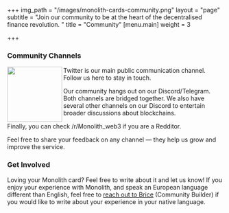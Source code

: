 +++
img_path = "/images/monolith-cards-community.png"
layout = "page"
subtitle = "Join our community to be at the heart of the decentralised finance revolution. "
title = "Community"
[menu.main]
weight = 3

+++
### Community Channels


<a href= "https://twitter.com/monolith_web3"><img src="/images/twitter.png" align = "left" width = 128px height = 128px> </img></a> Twitter is our main public communication channel. Follow us here to stay in touch.

Our community hangs out on our Discord/Telegram. Both channels are bridged together. We also have several other channels on our Discord to entertain broader discussions about blockchains.

Finally, you can check /r/Monolith_web3 if you are a Redditor.

Feel free to share your feedback on any channel — they help us grow and improve the service.

### Get Involved

Loving your Monolith card? Feel free to write about it and let us know! If you enjoy your experience with Monolith, and speak an European language different than English, feel free to [reach out to Brice](mailto:brice@monolith.xyz) (Community Builder) if you would like to write about your experience in your native language.
